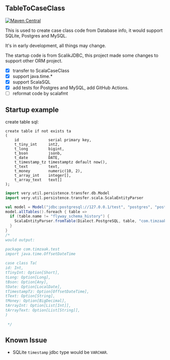 ## TableToCaseClass

[![Maven Central](https://img.shields.io/maven-central/v/com.timzaak/table2case_3.svg?label=Maven%20Central)](https://search.maven.org/artifact/com.timzaak/table2case_3)

This is used to create case class code from Database info, it would support SQLite, Postgres and MySQL.

It's in early development, all things may change.

The startup code is from ScalikJDBC, this project made some changes to support other ORM project.

- [x] transfer to ScalaCaseClass
- [x] support java.time.*
- [x] support ScalaSQL
- [x] add tests for Postgres and MySQL, add GitHub Actions.
- [ ] reformat code by scalafmt

## Startup example

create table sql:

```postgresql
create table if not exists ta
(
    id             serial primary key,
    t_tiny_int     int2,
    t_long         bigint,
    t_bson         jsonb,
    t_date         DATE,
    t_timestamp_tz timestamptz default now(),
    t_text         text,
    t_money        numeric(10, 2),
    t_array_int    integer[],
    t_array_text   text[]
);
```

```scala
import very.util.persistence.transfer.db.Model
import very.util.persistence.transfer.scala.ScalaEntityParser

val model = Model("jdbc:postgresql://127.0.0.1/test", "postgres", "postgres")
model.allTables().foreach { table =>
  if (table.name != "flyway_schema_history") {
    ScalaEntityParser.fromTable(Dialect.PostgreSQL, table, "com.timzaak.dao").writeToFile("./src/main/scala")
  }
}
/*
would output:

package com.timzaak.test
import java.time.OffsetDateTime
                      
case class Ta(
id: Int,
tTinyInt: Option[Short],
tLong: Option[Long],
tBson: Option[Any],
tDate: Option[LocalDate],
tTimestampTz: Option[OffsetDateTime],
tText: Option[String],
tMoney: Option[BigDecimal],
tArrayInt: Option[List[Int]],
tArrayText: Option[List[String]],
)
                      
 */

```

## Known Issue

- SQLite `timestamp` jdbc type would be `VARCHAR`.
